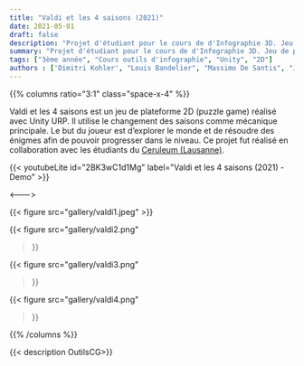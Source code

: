 ```yaml
---
title: "Valdi et les 4 saisons (2021)"
date: 2021-05-01
draft: false
description: "Projet d'étudiant pour le cours de d'Infographie 3D. Jeu de plateforme 2D réalisé avec Unity."
summary: "Projet d'étudiant pour le cours de d'Infographie 3D. Jeu de plateforme 2D réalisé avec Unity"
tags: ["3ème année", "Cours outils d'infographie", "Unity", "2D"]
authors : ['Dimitri Kohler', "Louis Bandelier", "Massimo De Santis", "Julien Dos Santos Ferreira"]
---
```


{{% columns ratio="3:1" class="space-x-4" %}} <!-- begin columns block -->

Valdi et les 4 saisons est un jeu de plateforme 2D (puzzle game) réalisé avec Unity URP.
Il utilise le changement des saisons comme mécanique principale.
Le but du joueur est d’explorer le monde et de résoudre des énigmes afin de pouvoir progresser dans le niveau.
Ce projet fut réalisé en collaboration avec les étudiants du [Ceruleum (Lausanne)](https://www.ceruleum.ch/fr/).

{{< youtubeLite id="2BK3wC1d1Mg" label="Valdi et les 4 saisons (2021) - Demo" >}}

<---> <!-- magic separator, between columns -->

<div class="[&>figure]:my-4">
{{< figure
src="gallery/valdi1.jpeg"
>}}

{{< figure
src="gallery/valdi2.png"
>}}

{{< figure
src="gallery/valdi3.png"
>}}

{{< figure
src="gallery/valdi4.png"
>}}
</div>

{{% /columns %}}

{{< description OutilsCG>}}
